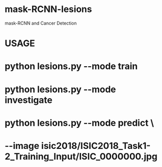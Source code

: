 # mask-RCNN-lesions
mask-RCNN and Cancer Detection

# USAGE
# python lesions.py --mode train
# python lesions.py --mode investigate
# python lesions.py --mode predict \
#     --image isic2018/ISIC2018_Task1-2_Training_Input/ISIC_0000000.jpg
